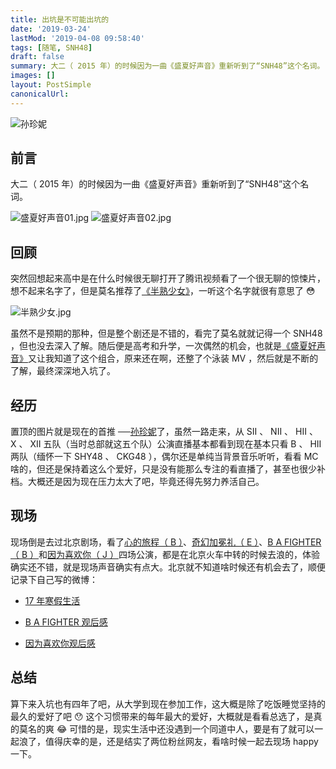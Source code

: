 ```yaml
---
title: 出坑是不可能出坑的
date: '2019-03-24'
lastMod: '2019-04-08 09:58:40'
tags: [随笔, SNH48]
draft: false
summary: 大二（ 2015 年）的时候因为一曲《盛夏好声音》重新听到了“SNH48”这个名词。
images: []
layout: PostSimple
canonicalUrl:
---
```


![孙珍妮](/static/images/blog/2022-03-27-孙珍妮.jpg?)

## 前言

大二（ 2015 年）的时候因为一曲《盛夏好声音》重新听到了“SNH48”这个名词。

![盛夏好声音01.jpg](https://i.loli.net/2019/04/29/5cc6f9f9bca45.jpg) ![盛夏好声音02.jpg](https://i.loli.net/2019/04/29/5cc6f9f9ca09f.jpg)

## 回顾

突然回想起来高中是在什么时候很无聊打开了腾讯视频看了一个很无聊的惊悚片，想不起来名字了，但是莫名推荐了[《半熟少女》](https://v.qq.com/x/page/x0017ex82oz.html)，一听这个名字就很有意思了 😳

![半熟少女.jpg](https://i.loli.net/2019/04/29/5cc6f9f98b230.jpg)

虽然不是预期的那种，但是整个剧还是不错的，看完了莫名就就记得一个 SNH48 ，但也没去深入了解。随后便是高考和升学，一次偶然的机会，也就是[《盛夏好声音》](https://www.iqiyi.com/v_19rrnrk6bc.html)又让我知道了这个组合，原来还在啊，还整了个泳装 MV ，然后就是不断的了解，最终深深地入坑了。

## 经历

置顶的图片就是现在的首推 ──[孙珍妮](https://weibo.com/u/5861115930)了，虽然一路走来，从 SII 、 NII 、 HII 、 X 、 XII 五队（当时总部就这五个队）公演直播基本都看到现在基本只看 B 、 HII 两队（缅怀一下 SHY48 、 CKG48 ），偶尔还是单纯当背景音乐听听，看看 MC 啥的，但还是保持着这么个爱好，只是没有能那么专注的看直播了，甚至也很少补档。大概还是因为现在压力太大了吧，毕竟还得先努力养活自己。

## 现场

现场倒是去过北京剧场，看了[心的旅程（ B ）](http://www.bilibili.com/video/av8877852)、[奇幻加冕礼（ E ）](http://www.bilibili.com/video/av8890430)、[B A FIGHTER（ B ）](http://www.bilibili.com/video/av25903971)和[因为喜欢你（ J ）](http://www.bilibili.com/video/av25969401)四场公演，都是在北京火车中转的时候去浪的，体验确实还不错，就是现场声音确实有点大。北京就不知道啥时候还有机会去了，顺便记录下自己写的微博：

- [17 年寒假生活](https://media.weibo.cn/article?object_id=1022%3A2309404081290537256677&extparam=lmid--4081290540037274&luicode=10000011&lfid=2304135326759545_-_WEIBO_SECOND_PROFILE_WEIBO&id=2309404081290537256677)

- [B A FIGHTER 观后感](https://m.weibo.cn/status/4256752234588437)

- [因为喜欢你观后感](https://m.weibo.cn/status/4257130800687336)

## 总结

算下来入坑也有四年了吧，从大学到现在参加工作，这大概是除了吃饭睡觉坚持的最久的爱好了吧 😯 这个习惯带来的每年最大的爱好，大概就是看看总选了，是真的莫名的爽 😂 可惜的是，现实生活中还没遇到一个同道中人，要是有了就可以一起浪了，值得庆幸的是，还是结实了两位粉丝网友，看啥时候一起去现场 happy 一下。
